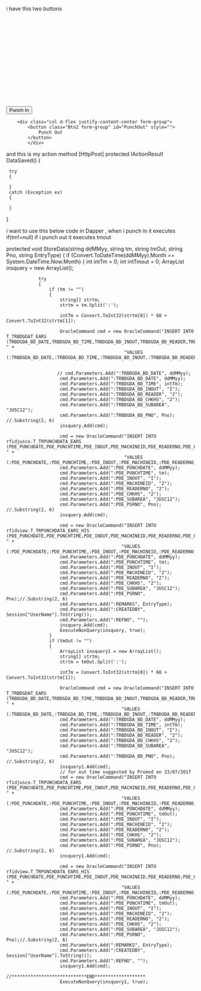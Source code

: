 i have this two buttons 

<form asp-action="GeoFencing" id="form" asp-controller="Geo" >
<div class="row mt-5 form-group" style="margin-top:50%;">
    <div class="col d-flex justify-content-center ">
        <button class="Btn form-group" id="PunchIn">
            Punch In
        </button>
    </div>

        <div class="col d-flex justify-content-center form-group">
            <button class="Btn2 form-group" id="PunchOut" style="">
                Punch Out
            </button>
            </div>
</div>
</form>

and this is my action method 
 [HttpPost]
 protected IActionResult DataSaved()
 {
  
     try
     {
        
     }
     catch (Exception ex)
     {

     }
    
 }
  
i want to use this below code in Dapper , when i punch in it executes if(tm!=null) if i punch out it executes tmout

 protected void StoreData(string ddMMyy, string tm, string tmOut, string Pno, string EntryType)
        {
            if (Convert.ToDateTime(ddMMyy).Month == System.DateTime.Now.Month)
            {
                int intTm = 0;
                int intTmout = 0;
                ArrayList insquery = new ArrayList();
                
                try
                {
                    if (tm != "")
                    {
                        string[] strtm;
                        strtm = tm.Split(':');

                        intTm = Convert.ToInt32(strtm[0]) * 60 + Convert.ToInt32(strtm[1]);

                        OracleCommand cmd = new OracleCommand("INSERT INTO T_TRBDGDAT_EARS (TRBDGDA_BD_DATE,TRBDGDA_BD_TIME,TRBDGDA_BD_INOUT,TRBDGDA_BD_READER,TRBDGDA_BD_CHKHS,TRBDGDA_BD_SUBAREA,TRBDGDA_BD_PNO) " +
                                                "VALUES (:TRBDGDA_BD_DATE,:TRBDGDA_BD_TIME,:TRBDGDA_BD_INOUT,:TRBDGDA_BD_READER,:TRBDGDA_BD_CHKHS,:TRBDGDA_BD_SUBAREA,:TRBDGDA_BD_PNO)");

                        
                       // cmd.Parameters.Add(":TRBDGDA_BD_DATE", ddMMyy);
                        cmd.Parameters.Add(":TRBDGDA_BD_DATE", ddMMyy);
                        cmd.Parameters.Add(":TRBDGDA_BD_TIME", intTm);
                        cmd.Parameters.Add(":TRBDGDA_BD_INOUT", "I");
                        cmd.Parameters.Add(":TRBDGDA_BD_READER", "2");
                        cmd.Parameters.Add(":TRBDGDA_BD_CHKHS", "2");
                        cmd.Parameters.Add(":TRBDGDA_BD_SUBAREA", "JUSC12");
                        cmd.Parameters.Add(":TRBDGDA_BD_PNO", Pno); //.Substring(2, 6)
                        insquery.Add(cmd);

                        cmd = new OracleCommand("INSERT INTO rfidjusco.T_TRPUNCHDATA_EARS (PDE_PUNCHDATE,PDE_PUNCHTIME,PDE_INOUT,PDE_MACHINEID,PDE_READERNO,PDE_CHKHS,PDE_SUBAREA,PDE_PSRNO) " +
                                                "VALUES (:PDE_PUNCHDATE,:PDE_PUNCHTIME,:PDE_INOUT,:PDE_MACHINEID,:PDE_READERNO,:PDE_CHKHS,:PDE_SUBAREA,:PDE_PSRNO)");
                        cmd.Parameters.Add(":PDE_PUNCHDATE", ddMMyy);
                        cmd.Parameters.Add(":PDE_PUNCHTIME", tm);
                        cmd.Parameters.Add(":PDE_INOUT", "I");
                        cmd.Parameters.Add(":PDE_MACHINEID", "2");
                        cmd.Parameters.Add(":PDE_READERNO", "2");
                        cmd.Parameters.Add(":PDE_CHKHS", "2");
                        cmd.Parameters.Add(":PDE_SUBAREA", "JUSC12");
                        cmd.Parameters.Add(":PDE_PSRNO", Pno); //.Substring(2, 6)
                        insquery.Add(cmd);

                        cmd = new OracleCommand("INSERT INTO rfidview.T_TRPUNCHDATA_EARS_HIS (PDE_PUNCHDATE,PDE_PUNCHTIME,PDE_INOUT,PDE_MACHINEID,PDE_READERNO,PDE_CHKHS,PDE_SUBAREA,PDE_PSRNO,REMARKS,CREATEDBY,REFNO) " +
                                               "VALUES (:PDE_PUNCHDATE,:PDE_PUNCHTIME,:PDE_INOUT,:PDE_MACHINEID,:PDE_READERNO,:PDE_CHKHS,:PDE_SUBAREA,:PDE_PSRNO,:REMARKS,:CREATEDBY,:REFNO)");
                        cmd.Parameters.Add(":PDE_PUNCHDATE", ddMMyy);
                        cmd.Parameters.Add(":PDE_PUNCHTIME", tm);
                        cmd.Parameters.Add(":PDE_INOUT", "I");
                        cmd.Parameters.Add(":PDE_MACHINEID", "2");
                        cmd.Parameters.Add(":PDE_READERNO", "2");
                        cmd.Parameters.Add(":PDE_CHKHS", "2");
                        cmd.Parameters.Add(":PDE_SUBAREA", "JUSC12");
                        cmd.Parameters.Add(":PDE_PSRNO", Pno);//.Substring(2, 6)
                        cmd.Parameters.Add(":REMARKS", EntryType);
                        cmd.Parameters.Add(":CREATEDBY", Session["UserName"].ToString());
                        cmd.Parameters.Add(":REFNO", "");
                        insquery.Add(cmd);
                        ExecuteNonQuery(insquery, true);
                    }
                    if (tmOut != "")
                    {
                        ArrayList insquery1 = new ArrayList();
                        string[] strtm;
                        strtm = tmOut.Split(':');

                        intTm = Convert.ToInt32(strtm[0]) * 60 + Convert.ToInt32(strtm[1]);

                        OracleCommand cmd = new OracleCommand("INSERT INTO T_TRBDGDAT_EARS (TRBDGDA_BD_DATE,TRBDGDA_BD_TIME,TRBDGDA_BD_INOUT,TRBDGDA_BD_READER,TRBDGDA_BD_CHKHS,TRBDGDA_BD_SUBAREA,TRBDGDA_BD_PNO) " +
                                               "VALUES (:TRBDGDA_BD_DATE,:TRBDGDA_BD_TIME,:TRBDGDA_BD_INOUT,:TRBDGDA_BD_READER,:TRBDGDA_BD_CHKHS,:TRBDGDA_BD_SUBAREA,:TRBDGDA_BD_PNO)");
                        cmd.Parameters.Add(":TRBDGDA_BD_DATE", ddMMyy);
                        cmd.Parameters.Add(":TRBDGDA_BD_TIME", intTm);
                        cmd.Parameters.Add(":TRBDGDA_BD_INOUT", "I");
                        cmd.Parameters.Add(":TRBDGDA_BD_READER", "2");
                        cmd.Parameters.Add(":TRBDGDA_BD_CHKHS", "2");
                        cmd.Parameters.Add(":TRBDGDA_BD_SUBAREA", "JUSC12");
                        cmd.Parameters.Add(":TRBDGDA_BD_PNO", Pno); //.Substring(2, 6)
                        insquery1.Add(cmd);
                        // for out time suggested by Promod on 23/07/2017
                        cmd = new OracleCommand("INSERT INTO rfidjusco.T_TRPUNCHDATA_EARS (PDE_PUNCHDATE,PDE_PUNCHTIME,PDE_INOUT,PDE_MACHINEID,PDE_READERNO,PDE_CHKHS,PDE_SUBAREA,PDE_PSRNO) " +
                                               "VALUES (:PDE_PUNCHDATE,:PDE_PUNCHTIME,:PDE_INOUT,:PDE_MACHINEID,:PDE_READERNO,:PDE_CHKHS,:PDE_SUBAREA,:PDE_PSRNO)");
                        cmd.Parameters.Add(":PDE_PUNCHDATE", ddMMyy);
                        cmd.Parameters.Add(":PDE_PUNCHTIME", tmOut);
                        cmd.Parameters.Add(":PDE_INOUT", "I");
                        cmd.Parameters.Add(":PDE_MACHINEID", "2");
                        cmd.Parameters.Add(":PDE_READERNO", "2");
                        cmd.Parameters.Add(":PDE_CHKHS", "2");
                        cmd.Parameters.Add(":PDE_SUBAREA", "JUSC12");
                        cmd.Parameters.Add(":PDE_PSRNO", Pno); //.Substring(2, 6)
                        insquery1.Add(cmd);

                        cmd = new OracleCommand("INSERT INTO rfidview.T_TRPUNCHDATA_EARS_HIS (PDE_PUNCHDATE,PDE_PUNCHTIME,PDE_INOUT,PDE_MACHINEID,PDE_READERNO,PDE_CHKHS,PDE_SUBAREA,PDE_PSRNO,REMARKS,CREATEDBY,REFNO) " +
                                               "VALUES (:PDE_PUNCHDATE,:PDE_PUNCHTIME,:PDE_INOUT,:PDE_MACHINEID,:PDE_READERNO,:PDE_CHKHS,:PDE_SUBAREA,:PDE_PSRNO,:REMARKS,:CREATEDBY,:REFNO)");
                        cmd.Parameters.Add(":PDE_PUNCHDATE", ddMMyy);
                        cmd.Parameters.Add(":PDE_PUNCHTIME", tmOut);
                        cmd.Parameters.Add(":PDE_INOUT", "I");
                        cmd.Parameters.Add(":PDE_MACHINEID", "2");
                        cmd.Parameters.Add(":PDE_READERNO", "2");
                        cmd.Parameters.Add(":PDE_CHKHS", "2");
                        cmd.Parameters.Add(":PDE_SUBAREA", "JUSC12");
                        cmd.Parameters.Add(":PDE_PSRNO", Pno);//.Substring(2, 6)
                        cmd.Parameters.Add(":REMARKS", EntryType);
                        cmd.Parameters.Add(":CREATEDBY", Session["UserName"].ToString());
                        cmd.Parameters.Add(":REFNO", "");
                        insquery1.Add(cmd);
                        //****************************END*******************
                        ExecuteNonQuery(insquery1, true);
    
